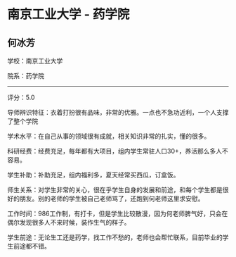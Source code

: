 # 南京工业大学 - 药学院

## 何冰芳

学校：南京工业大学

院系：药学院

* * *

评分：5.0

导师辨识特征：衣着打扮很有品味，非常的优雅。一点也不急功近利，一个人支撑了整个学院

学术水平：在自己从事的领域很有成就，相关知识非常的扎实，懂的很多。

科研经费：经费充足，每年都有大项目，组内学生常驻人口30+，养活那么多人不容易。

学生补助：补助充足，组内福利多，夏天经常买西瓜，订盒饭。

师生关系：对学生非常的关心，很在乎学生自身的发展和前途，和每个学生都是很好的朋友。别的老师的学生被自己老师骂了，还跑到何老师这里求安慰。

工作时间：986工作制，有打卡，但是学生比较散漫，因为何老师脾气好，只会在偶尔发现很多人不来时候，装作生气的样子。

学生前途：无论生工还是药学，找工作不愁的，老师也会帮忙联系，目前毕业的学生前途都不错。